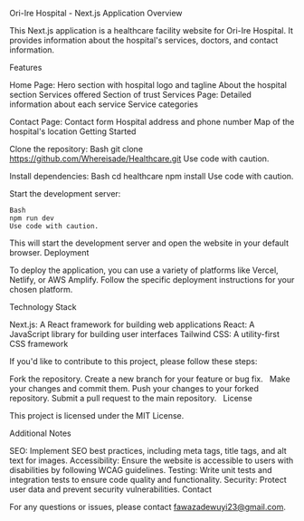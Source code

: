 Ori-Ire Hospital - Next.js Application
Overview

This Next.js application is a healthcare facility website for Ori-Ire Hospital. It provides information about the hospital's services, doctors, and contact information.

Features

Home Page:
Hero section with hospital logo and tagline
About the hospital section
Services offered
Section of trust 
Services Page:
Detailed information about each service
Service categories

Contact Page:
Contact form
Hospital address and phone number
Map of the hospital's location
Getting Started

Clone the repository:
Bash
git clone https://github.com/Whereisade/Healthcare.git
Use code with caution.

Install dependencies:
Bash
cd healthcare
npm install
Use code with caution.

Start the development server:
```
Bash
npm run dev
Use code with caution.
```

This will start the development server and open the website in your default browser.
Deployment

To deploy the application, you can use a variety of platforms like Vercel, Netlify, or AWS Amplify. Follow the specific deployment instructions for your chosen platform.

Technology Stack

Next.js: A React framework for building web applications
React: A JavaScript library for building user interfaces
Tailwind CSS: A utility-first CSS framework   


If you'd like to contribute to this project, please follow these steps:

Fork the repository.
Create a new branch for your feature or bug fix.   
Make your changes and commit them.
Push your changes to your forked repository.
Submit a pull request to the main repository.   
License

This project is licensed under the MIT License.   

Additional Notes

SEO: Implement SEO best practices, including meta tags, title tags, and alt text for images.
Accessibility: Ensure the website is accessible to users with disabilities by following WCAG guidelines.
Testing: Write unit tests and integration tests to ensure code quality and functionality.
Security: Protect user data and prevent security vulnerabilities.
Contact

For any questions or issues, please contact fawazadewuyi23@gmail.com.